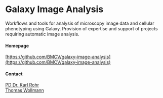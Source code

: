 # Galaxy Image Analysis
Workflows and tools for analysis of microscopy image data and cellular phenotyping using Galaxy. Provision of expertise and support of projects requiring automatic image analysis.
#### Homepage
[https://github.com/BMCV/galaxy-image-analysis](https://github.com/BMCV/galaxy-image-analysis)
#### Contact
[PD Dr. Karl Rohr](http://congo.embl.de/hd-hub/pd-dr-karl-rohr/)<br/>[Thomas Wollmann](http://congo.embl.de/hd-hub/thomas-wollmann-2/)
